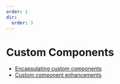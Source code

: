 ```yaml
---
order: 1
dir:
  order: 3
---
```


# Custom Components

- [Encapsulating custom components](extend.html)
- [Custom component enhancements](enhance.html)
